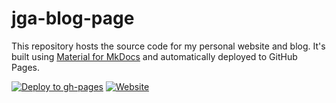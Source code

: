 # jga-blog-page

This repository hosts the source code for my personal website and blog. It's built using [Material for MkDocs](https://squidfunk.github.io/mkdocs-material/) and automatically deployed to GitHub Pages.

[![Deploy to gh-pages](https://github.com/jakob1379/jga-blog-page/actions/workflows/gh-deploy.yml/badge.svg)](https://github.com/jakob1379/jga-blog-page/actions/workflows/gh-deploy.yml)
[![Website](https://img.shields.io/badge/Website-jakob1379.github.io-blue.svg)](https://jakob1379.github.io/)
